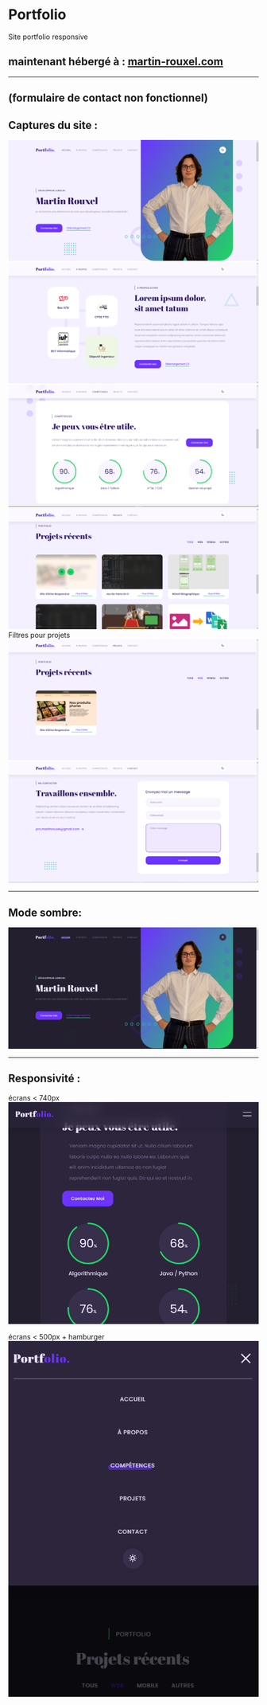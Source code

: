 # Portfolio

Site portfolio responsive

## maintenant hébergé à : <a href="martin-rouxel.com">martin-rouxel.com</a>

---

## (formulaire de contact non fonctionnel)

## Captures du site :

<img src="./Captures/Capture1.PNG">
<img src="./Captures/Capture2.PNG">
<img src="./Captures/Capture3.PNG">
<img src="./Captures/Capture4.PNG">
Filtres pour projets
<img src="./Captures/Captureprojets.PNG">
<img src="./Captures/Capture5.PNG">

---

## Mode sombre:

<img src="./Captures/Capturesombre.PNG">

---

## Responsivité :

écrans < 740px
<img src="./Captures/CaptureResp1.PNG">

écrans < 500px + hamburger
<img src="./Captures/CaptureResp2.PNG">

